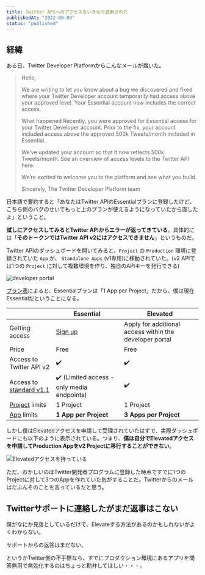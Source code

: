 ```yaml
---
title: Twitter APIへのアクセスをいきなり遮断された
publishedAt: "2022-08-09"
status: "published"
---
```


## 経緯

ある日、Twitter Developer Platformからこんなメールが届いた。

<blockquote>
Hello,

We are writing to let you know about a bug we discovered and fixed where your Twitter Developer account temporarily had access above your approved level. Your Essential account now includes the correct access.

What happened
Recently, you were approved for Essential access for your Twitter Developer account. Prior to the fix, your account included access above the approved 500k Tweets/month included in Essential.

We’ve updated your account so that it now reflects 500k Tweets/month. See an overview of access levels to the Twitter API here.

We’re excited to welcome you to the platform and see what you build.

Sincerely,
The Twitter Developer Platform team

</blockquote>

日本語で要約すると「あなたはTwitter APIのEssentialプランに登録したけど、こちら側のバグのせいでもっと上のプランが使えるようになっていたから直したよ」ということ。

**試しにアクセスしてみるとTwitter APIからエラーが返ってきている**。具体的には「**そのトークンではTwitter API v2にはアクセスできません**」というものだ。

Twitter APIのダッシュボードを開いてみると、`Project` の `Production` 環境に登録されていた `App` が、 `Standalone Apps` (v1専用)に移動されていた。(v2 APIでは1つの `Project` に対して複数環境を作り、独自のAPIキーを発行できる)

![developer portal](/images/posts/twitter-dev-portal.png)

[プラン表](https://developer.twitter.com/en/docs/twitter-api/getting-started/about-twitter-api)によると、Essentialプランは「1 App per Project」だから、僕は現在Essentialだということになる。

|                                                                                 | Essential                                                                        | Elevated                                                |
| ------------------------------------------------------------------------------- | -------------------------------------------------------------------------------- | ------------------------------------------------------- |
| Getting access                                                                  | [Sign up](https://developer.twitter.com/en/portal/petition/essential/basic-info) | Apply for additional access within the developer portal |
| Price                                                                           | Free                                                                             | Free                                                    |
| Access to Twitter API v2                                                        | ✔️                                                                               | ✔️                                                      |
| Access to [standard v1.1](https://developer.twitter.com/en/docs/twitter-api/v1) | ✔️ (Limited access - only media endpoints)                                       | ✔️                                                      |
| [Project](https://developer.twitter.com/en/docs/projects) limits                | 1 Project                                                                        | 1 Project                                               |
| [App](https://developer.twitter.com/en/docs/apps) limits                        | **1 App per Project**                                                            | **3 Apps per Project**                                  |

しかし僕はElevatedアクセスを申請して受理されていたはずで、実際ダッシュボードにも以下のように表示されている。つまり、**僕は自分でElevatedアクセスを申請してProduction Appをv2 Projectに移行することができない**。

![Elevatedアクセスを持っている](/images/posts/twitter-api-elevated.png)

ただ、おかしいのはTwitter開発者プログラムに登録した時点ですでに1つのProjectに対して3つのAppを作れていた気がすることだ。Twitterからのメールはたぶんそのことを言っているだと思う。

## Twitterサポートに連絡したがまだ返事はこない

僕がなにか見落としているだけで、Elevateする方法があるのかもしれないがよくわからない。

サポートからの返答はまだない。

というかTwitter側の不手際なら、すでにプロダクション環境にあるアプリを問答無用で無効化するのはちょっと勘弁してほしい・・・。
